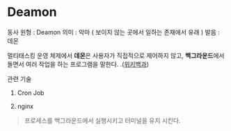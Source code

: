 # Deamon

동사 원형 : Deamon
의미  : 악마 ( 보이지 않는 곳에서 일하는 존재에서 유래 )
발음 : 데몬

멀티태스킹 운영 체제에서 **데몬**은 사용자가 직접적으로 제어하지 않고, **백그라운드**에서 돌면서 여러 작업을 하는 프로그램을 말한다.
.([위키백과](https://ko.wikipedia.org/wiki/%EB%8D%B0%EB%AA%AC_(%EC%BB%B4%ED%93%A8%ED%8C%85)))

관련 기술
1. Cron Job

2. nginx
> 프로세스를 백그라운드에서 실행시키고 터미널을 유지 시킨다.